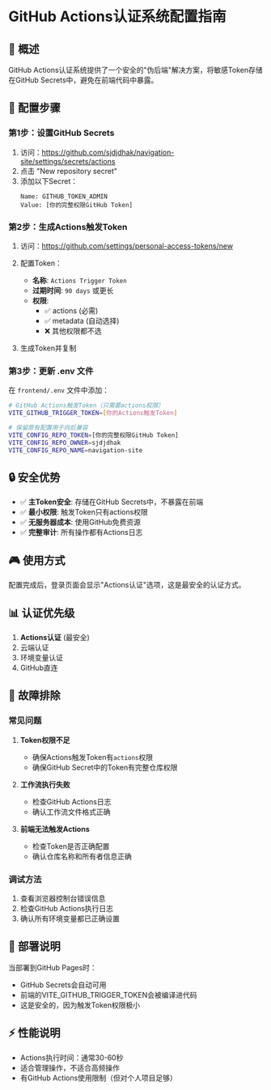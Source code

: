 # GitHub Actions认证系统配置指南

## 🎯 概述

GitHub Actions认证系统提供了一个安全的"伪后端"解决方案，将敏感Token存储在GitHub Secrets中，避免在前端代码中暴露。

## 🔧 配置步骤

### 第1步：设置GitHub Secrets

1. 访问：https://github.com/sjdjdhak/navigation-site/settings/secrets/actions
2. 点击 "New repository secret"
3. 添加以下Secret：
   ```
   Name: GITHUB_TOKEN_ADMIN
   Value: [你的完整权限GitHub Token]
   ```

### 第2步：生成Actions触发Token

1. 访问：https://github.com/settings/personal-access-tokens/new
2. 配置Token：
   - **名称**: `Actions Trigger Token`
   - **过期时间**: `90 days` 或更长
   - **权限**:
     - ✅ actions (必需)
     - ✅ metadata (自动选择)
     - ❌ 其他权限都不选

3. 生成Token并复制

### 第3步：更新 .env 文件

在 `frontend/.env` 文件中添加：

```bash
# GitHub Actions触发Token（只需要actions权限）
VITE_GITHUB_TRIGGER_TOKEN=[你的Actions触发Token]

# 保留原有配置用于向后兼容
VITE_CONFIG_REPO_TOKEN=[你的完整权限GitHub Token]
VITE_CONFIG_REPO_OWNER=sjdjdhak
VITE_CONFIG_REPO_NAME=navigation-site
```

## 🔒 安全优势

- ✅ **主Token安全**: 存储在GitHub Secrets中，不暴露在前端
- ✅ **最小权限**: 触发Token只有actions权限
- ✅ **无服务器成本**: 使用GitHub免费资源
- ✅ **完整审计**: 所有操作都有Actions日志

## 🎮 使用方式

配置完成后，登录页面会显示"Actions认证"选项，这是最安全的认证方式。

## 📊 认证优先级

1. **Actions认证** (最安全)
2. 云端认证
3. 环境变量认证
4. GitHub直连

## 🔧 故障排除

### 常见问题

1. **Token权限不足**
   - 确保Actions触发Token有`actions`权限
   - 确保GitHub Secret中的Token有完整仓库权限

2. **工作流执行失败**
   - 检查GitHub Actions日志
   - 确认工作流文件格式正确

3. **前端无法触发Actions**
   - 检查Token是否正确配置
   - 确认仓库名称和所有者信息正确

### 调试方法

1. 查看浏览器控制台错误信息
2. 检查GitHub Actions执行日志
3. 确认所有环境变量都已正确设置

## 🚀 部署说明

当部署到GitHub Pages时：
- GitHub Secrets会自动可用
- 前端的VITE_GITHUB_TRIGGER_TOKEN会被编译进代码
- 这是安全的，因为触发Token权限极小

## ⚡ 性能说明

- Actions执行时间：通常30-60秒
- 适合管理操作，不适合高频操作
- 有GitHub Actions使用限制（但对个人项目足够） 